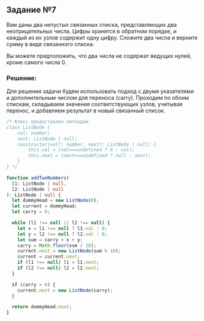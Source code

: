 ## Задание №7

Вам даны два непустых связанных списка, представляющих два неотрицательных числа. Цифры хранятся в обратном порядке, и каждый из их узлов содержит одну цифру. Сложите два числа и верните сумму в виде связанного списка.

Вы можете предположить, что два числа не содержат ведущих нулей, кроме самого числа 0.

### Решение:

Для решения задачи будем использовать подход с двумя указателями и дополнительным числом для переноса (carry). Проходим по обоим спискам, складываем значения соответствующих узлов, учитывая перенос, и добавляем результат в новый связанный список.

```typescript
/* Класс предоставлен литкодом
class ListNode {
    val: number;
    next: ListNode | null;
    constructor(val?: number, next?: ListNode | null) {
        this.val = (val===undefined ? 0 : val);
        this.next = (next===undefined ? null : next);
    }
} */

function addTwoNumbers(
  l1: ListNode | null,
  l2: ListNode | null
): ListNode | null {
  let dummyHead = new ListNode(0);
  let current = dummyHead;
  let carry = 0;

  while (l1 !== null || l2 !== null) {
    let x = l1 !== null ? l1.val : 0;
    let y = l2 !== null ? l2.val : 0;
    let sum = carry + x + y;
    carry = Math.floor(sum / 10);
    current.next = new ListNode(sum % 10);
    current = current.next;
    if (l1 !== null) l1 = l1.next;
    if (l2 !== null) l2 = l2.next;
  }

  if (carry > 0) {
    current.next = new ListNode(carry);
  }

  return dummyHead.next;
}
```
